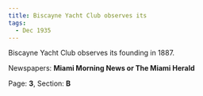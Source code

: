 ```yaml
---  
title: Biscayne Yacht Club observes its  
tags:  
  - Dec 1935  
---  
```

  
Biscayne Yacht Club observes its founding in 1887.  
  
Newspapers: **Miami Morning News or The Miami Herald**  
  
Page: **3**, Section: **B** 
